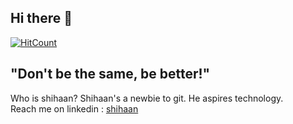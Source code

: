 ## Hi there 👋

[![HitCount](http://hits.dwyl.com/theneoterik/theneoterik.svg)](http://hits.dwyl.com/theneoterik/theneoterik)

<!--
**theneoterik/theneoterik** is a ✨ _special_ ✨ repository because its `README.md` (this file) appears on your GitHub profile.


                
-->
## "Don't be the same, be better!" ##
Who is shihaan?
 Shihaan's a newbie to git. He aspires technology.
 <br>
Reach me on linkedin : [shihaan](https://www.linkedin.com/in/shihaan-w-s-7b6a851a0/)

